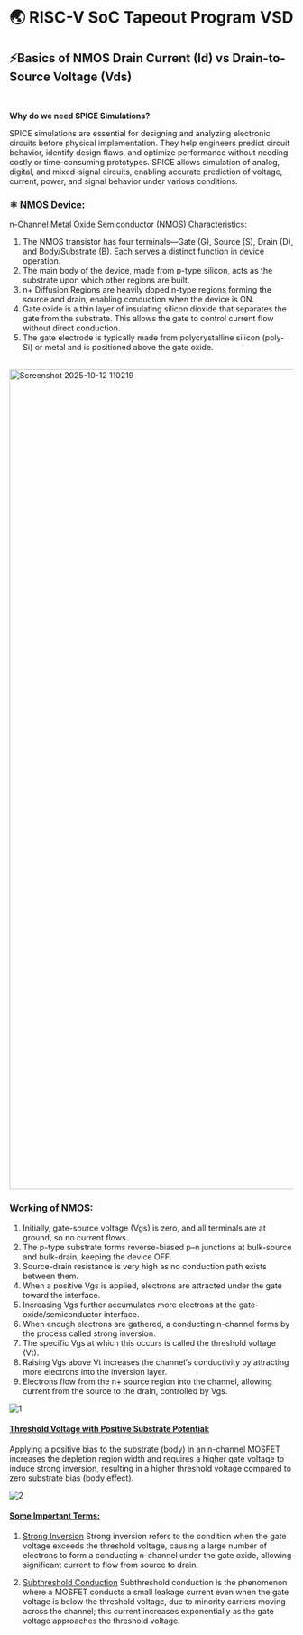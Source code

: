 # 🌏 RISC-V SoC Tapeout Program VSD
## ⚡Basics of NMOS Drain Current (Id) vs Drain-to-Source Voltage (Vds)
<br>

**Why do we need SPICE Simulations?**

SPICE simulations are essential for designing and analyzing electronic circuits before physical implementation. They help engineers predict circuit behavior, identify design flaws, and optimize performance without needing costly or time-consuming prototypes. SPICE allows simulation of analog, digital, and mixed-signal circuits, enabling accurate prediction of voltage, current, power, and signal behavior under various conditions.

### ⚛ <ins>NMOS Device:</ins> 
n-Channel Metal Oxide Semiconductor (NMOS) Characteristics:

1. The NMOS transistor has four terminals—Gate (G), Source (S), Drain (D), and Body/Substrate (B). Each serves a distinct function in device operation.
2. The main body of the device, made from p-type silicon, acts as the substrate upon which other regions are built.
3. n+ Diffusion Regions are heavily doped n-type regions forming the source and drain, enabling conduction when the device is ON.
4. Gate oxide is a thin layer of insulating silicon dioxide that separates the gate from the substrate. This allows the gate to control current flow without direct conduction.
5. The gate electrode is typically made from polycrystalline silicon (poly-Si) or metal and is positioned above the gate oxide.

<br>
<img width="3662" height="1453" alt="Screenshot 2025-10-12 110219" src="https://github.com/user-attachments/assets/e1dc65f1-f637-4230-8f70-9f466bdd5edb" />


### <ins>Working of NMOS:</ins>
1. Initially, gate-source voltage (Vgs) is zero, and all terminals are at ground, so no current flows.
2. The p-type substrate forms reverse-biased p–n junctions at bulk-source and bulk-drain, keeping the device OFF.
3. Source-drain resistance is very high as no conduction path exists between them.
4. When a positive Vgs is applied, electrons are attracted under the gate toward the interface.
5. Increasing Vgs further accumulates more electrons at the gate-oxide/semiconductor interface.
6. When enough electrons are gathered, a conducting n-channel forms by the process called strong inversion.
7. The specific Vgs at which this occurs is called the threshold voltage (Vt).
8. Raising Vgs above Vt increases the channel's conductivity by attracting more electrons into the inversion layer.
9. Electrons flow from the n+ source region into the channel, allowing current from the source to the drain, controlled by Vgs.

![1](https://github.com/user-attachments/assets/fc3b4477-4da4-4077-8856-bed78b2d588f)

#### <ins>Threshold Voltage with Positive Substrate Potential:</ins>
Applying a positive bias to the substrate (body) in an n-channel MOSFET increases the depletion region width and requires a higher gate voltage to induce strong inversion, resulting in a higher threshold voltage compared to zero substrate bias (body effect).

![2](https://github.com/user-attachments/assets/12fe3143-1d80-4a28-b343-d2fca1e98e98)

#### <ins>Some Important Terms:</ins>
1. <ins>Strong Inversion</ins>
Strong inversion refers to the condition when the gate voltage exceeds the threshold voltage, causing a large number of electrons to form a conducting n-channel under the gate oxide, allowing significant current to flow from source to drain.​​

2. <ins>Subthreshold Conduction</ins>
Subthreshold conduction is the phenomenon where a MOSFET conducts a small leakage current even when the gate voltage is below the threshold voltage, due to minority carriers moving across the channel; this current increases exponentially as the gate voltage approaches the threshold voltage.



